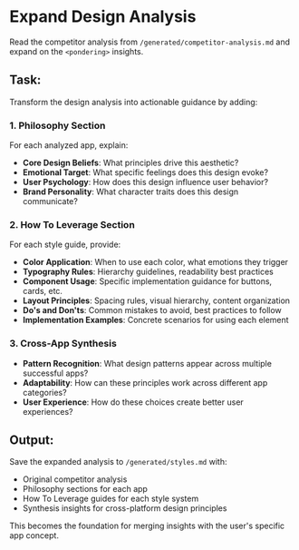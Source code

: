 # Expand Design Analysis

Read the competitor analysis from `/generated/competitor-analysis.md` and expand on the `<pondering>` insights.

## Task:
Transform the design analysis into actionable guidance by adding:

### 1. Philosophy Section
For each analyzed app, explain:
- **Core Design Beliefs**: What principles drive this aesthetic?
- **Emotional Target**: What specific feelings does this design evoke?
- **User Psychology**: How does this design influence user behavior?
- **Brand Personality**: What character traits does this design communicate?

### 2. How To Leverage Section
For each style guide, provide:
- **Color Application**: When to use each color, what emotions they trigger
- **Typography Rules**: Hierarchy guidelines, readability best practices
- **Component Usage**: Specific implementation guidance for buttons, cards, etc.
- **Layout Principles**: Spacing rules, visual hierarchy, content organization
- **Do's and Don'ts**: Common mistakes to avoid, best practices to follow
- **Implementation Examples**: Concrete scenarios for using each element

### 3. Cross-App Synthesis
- **Pattern Recognition**: What design patterns appear across multiple successful apps?
- **Adaptability**: How can these principles work across different app categories?
- **User Experience**: How do these choices create better user experiences?

## Output:
Save the expanded analysis to `/generated/styles.md` with:
- Original competitor analysis
- Philosophy sections for each app
- How To Leverage guides for each style system
- Synthesis insights for cross-platform design principles

This becomes the foundation for merging insights with the user's specific app concept.